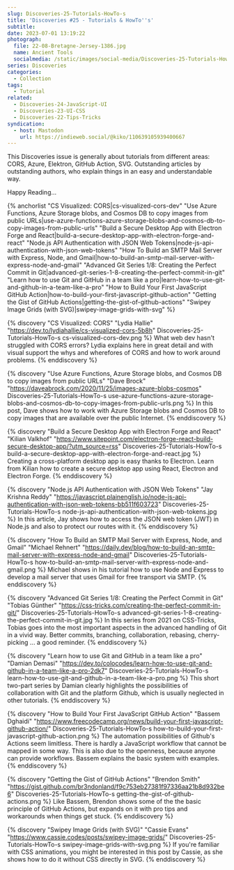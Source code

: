 ```yaml
---
slug: Discoveries-25-Tutorials-HowTo-s
title: 'Discoveries #25 - Tutorials & HowTo''s'
subtitle:
date: 2023-07-01 13:19:22
photograph:
  file: 22-08-Bretagne-Jersey-1386.jpg
  name: Ancient Tools
  socialmedia: /static/images/social-media/Discoveries-25-Tutorials-HowTo-s.jpg
series: Discoveries
categories:
  - Collection
tags:
  - Tutorial
related:
  - Discoveries-24-JavaScript-UI
  - Discoveries-23-UI-CSS
  - Discoveries-22-Tips-Tricks
syndication:
  - host: Mastodon
    url: https://indieweb.social/@kiko/110639105939400667
---
```


This Discoveries issue is generally about tutorials from different areas: CORS, Azure, Elektron, GitHub Action, SVG. Outstanding articles by outstanding authors, who explain things in an easy and understandable way.

Happy Reading...

{% anchorlist 
  "CS Visualized: CORS|cs-visualized-cors-dev"
  "Use Azure Functions, Azure Storage blobs, and Cosmos DB to copy images from public URLs|use-azure-functions-azure-storage-blobs-and-cosmos-db-to-copy-images-from-public-urls"
  "Build a Secure Desktop App with Electron Forge and React|build-a-secure-desktop-app-with-electron-forge-and-react"
  "Node.js API Authentication with JSON Web Tokens|node-js-api-authentication-with-json-web-tokens"
  "How To Build an SMTP Mail Server with Express, Node, and Gmail|how-to-build-an-smtp-mail-server-with-express-node-and-gmail"
  "Advanced Git Series 1/8: Creating the Perfect Commit in Git|advanced-git-series-1-8-creating-the-perfect-commit-in-git"
  "Learn how to use Git and GitHub in a team like a pro|learn-how-to-use-git-and-github-in-a-team-like-a-pro"
  "How to Build Your First JavaScript GitHub Action|how-to-build-your-first-javascript-github-action"
  "Getting the Gist of GitHub Actions|getting-the-gist-of-github-actions"
  "Swipey Image Grids (with SVG)|swipey-image-grids-with-svg"
%}

<!-- more -->

{% discovery "CS Visualized: CORS" "Lydia Hallie" "https://dev.to/lydiahallie/cs-visualized-cors-5b8h" Discoveries-25-Tutorials-HowTo-s cs-visualized-cors-dev.png %}
What web dev hasn&#39;t struggled with CORS errors? Lydia explains here in great detail and with visual support the whys and wherefores of CORS and how to work around problems.
{% enddiscovery %}

{% discovery "Use Azure Functions, Azure Storage blobs, and Cosmos DB to copy images from public URLs" "Dave Brock" "https://daveabrock.com/2020/11/25/images-azure-blobs-cosmos" Discoveries-25-Tutorials-HowTo-s use-azure-functions-azure-storage-blobs-and-cosmos-db-to-copy-images-from-public-urls.png %}
In this post, Dave shows how to work with Azure Storage blobs and Cosmos DB to copy images that are available over the public Internet.
{% enddiscovery %}

{% discovery "Build a Secure Desktop App with Electron Forge and React" "Kilian Valkhof" "https://www.sitepoint.com/electron-forge-react-build-secure-desktop-app/?utm_source=rss" Discoveries-25-Tutorials-HowTo-s build-a-secure-desktop-app-with-electron-forge-and-react.jpg %}
Creating a cross-platform desktop app is easy thanks to Electron. Learn from Kilian how to create a secure desktop app using React, Electron and Electron Forge.
{% enddiscovery %}

{% discovery "Node.js API Authentication with JSON Web Tokens" "Jay Krishna Reddy" "https://javascript.plainenglish.io/node-js-api-authentication-with-json-web-tokens-bb511f603723" Discoveries-25-Tutorials-HowTo-s node-js-api-authentication-with-json-web-tokens.jpg %}
In this article, Jay shows how to access the JSON web token (JWT) in Node.js and also to protect our routes with it.
{% enddiscovery %}

{% discovery "How To Build an SMTP Mail Server with Express, Node, and Gmail" "Michael Rehnert" "https://daily.dev/blog/how-to-build-an-smtp-mail-server-with-express-node-and-gmail" Discoveries-25-Tutorials-HowTo-s how-to-build-an-smtp-mail-server-with-express-node-and-gmail.png %}
Michael shows in his tutorial how to use Node and Express to develop a mail server that uses Gmail for free transport via SMTP.
{% enddiscovery %}

{% discovery "Advanced Git Series 1/8: Creating the Perfect Commit in Git" "Tobias Günther" "https://css-tricks.com/creating-the-perfect-commit-in-git/" Discoveries-25-Tutorials-HowTo-s advanced-git-series-1-8-creating-the-perfect-commit-in-git.jpg %}
In this series from 2021 on CSS-Tricks, Tobias goes into the most important aspects in the advanced handling of Git in a vivid way. Better commits, branching, collaboration, rebasing, cherry-picking ... a good reminder.
{% enddiscovery %}

{% discovery "Learn how to use Git and GitHub in a team like a pro" "Damian Demasi" "https://dev.to/colocodes/learn-how-to-use-git-and-github-in-a-team-like-a-pro-2dk7" Discoveries-25-Tutorials-HowTo-s learn-how-to-use-git-and-github-in-a-team-like-a-pro.png %}
This short two-part series by Damian clearly highlights the possibilities of collaboration with Git and the platform Github, which is usually neglected in other tutorials.
{% enddiscovery %}

{% discovery "How to Build Your First JavaScript GitHub Action" "Bassem Dghaidi" "https://www.freecodecamp.org/news/build-your-first-javascript-github-action/" Discoveries-25-Tutorials-HowTo-s how-to-build-your-first-javascript-github-action.png %}
The automation possibilities of Github&#39;s Actions seem limitless. There is hardly a JavaScript workflow that cannot be mapped in some way. This is also due to the openness, because anyone can provide workflows. Bassem explains the basic system with examples.
{% enddiscovery %}

{% discovery "Getting the Gist of GitHub Actions" "Brendon Smith" "https://gist.github.com/br3ndonland/f9c753eb27381f97336aa21b8d932be6" Discoveries-25-Tutorials-HowTo-s getting-the-gist-of-github-actions.png %}
Like Bassem, Brendon shows some of the the basic principle of GitHub Actions, but expands on it with pro tips and workarounds when things get stuck.
{% enddiscovery %}

{% discovery "Swipey Image Grids (with SVG)" "Cassie Evans" "https://www.cassie.codes/posts/swipey-image-grids/" Discoveries-25-Tutorials-HowTo-s swipey-image-grids-with-svg.png %}
If you&#39;re familiar with CSS animations, you might be interested in this post by Cassie, as she shows how to do it without CSS directly in SVG.
{% enddiscovery %}
